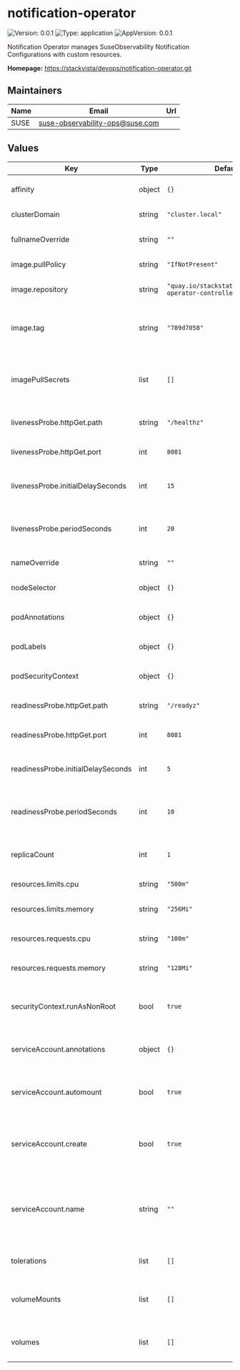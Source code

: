 # notification-operator

![Version: 0.0.1](https://img.shields.io/badge/Version-0.0.1-informational?style=flat-square) ![Type: application](https://img.shields.io/badge/Type-application-informational?style=flat-square) ![AppVersion: 0.0.1](https://img.shields.io/badge/AppVersion-0.0.1-informational?style=flat-square)

Notification Operator manages SuseObservability Notification Configurations with custom resources.

**Homepage:** <https://stackvista/devops/notification-operator.git>

## Maintainers

| Name | Email | Url |
| ---- | ------ | --- |
| SUSE | <suse-observability-ops@suse.com> |  |

## Values

| Key | Type | Default | Description |
|-----|------|---------|-------------|
| affinity | object | `{}` | Affinity rules for pod scheduling |
| clusterDomain | string | `"cluster.local"` | The cluster domain name |
| fullnameOverride | string | `""` | Override the full name of the chart |
| image.pullPolicy | string | `"IfNotPresent"` | Image pull policy |
| image.repository | string | `"quay.io/stackstate/notification-operator-controller"` | Container image repository |
| image.tag | string | `"789d7058"` | Overrides the image tag. Defaults to the chart appVersion. |
| imagePullSecrets | list | `[]` | List of secrets for pulling an image from a private repository |
| livenessProbe.httpGet.path | string | `"/healthz"` | HTTP path for liveness probe |
| livenessProbe.httpGet.port | int | `8081` | HTTP port for liveness probe |
| livenessProbe.initialDelaySeconds | int | `15` | Initial delay before liveness probe starts |
| livenessProbe.periodSeconds | int | `20` | Period between liveness probe checks |
| nameOverride | string | `""` | Override the chart name |
| nodeSelector | object | `{}` | Node selector for scheduling |
| podAnnotations | object | `{}` | Kubernetes annotations for the pod |
| podLabels | object | `{}` | Kubernetes labels for the pod |
| podSecurityContext | object | `{}` | Pod-level security context |
| readinessProbe.httpGet.path | string | `"/readyz"` | HTTP path for readiness probe |
| readinessProbe.httpGet.port | int | `8081` | HTTP port for readiness probe |
| readinessProbe.initialDelaySeconds | int | `5` | Initial delay before readiness probe starts |
| readinessProbe.periodSeconds | int | `10` | Period between readiness probe checks |
| replicaCount | int | `1` | Number of replicas for the deployment |
| resources.limits.cpu | string | `"500m"` | CPU limit for the container |
| resources.limits.memory | string | `"256Mi"` | Memory limit for the container |
| resources.requests.cpu | string | `"100m"` | CPU request for the container |
| resources.requests.memory | string | `"128Mi"` | Memory request for the container |
| securityContext.runAsNonRoot | bool | `true` | Ensure the container runs as a non-root user |
| serviceAccount.annotations | object | `{}` | Annotations to add to the service account |
| serviceAccount.automount | bool | `true` | Automatically mount API credentials to the service account |
| serviceAccount.create | bool | `true` | Specifies whether a service account should be created |
| serviceAccount.name | string | `""` | Name of the service account to use. Defaults to a generated name if left empty |
| tolerations | list | `[]` | Tolerations for pod scheduling |
| volumeMounts | list | `[]` | Additional volume mounts for the Deployment |
| volumes | list | `[]` | Additional volumes for the Deployment |

